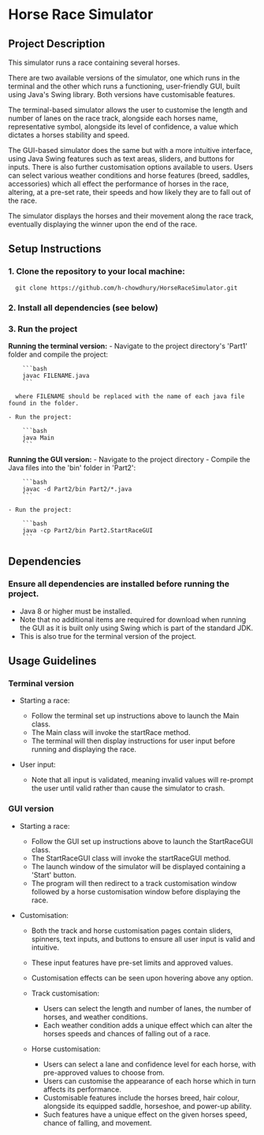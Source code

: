 # Horse Race Simulator


## Project Description
This simulator runs a race containing several horses.

There are two available versions of the simulator, one which runs in the terminal and the other 
which runs a functioning, user-friendly GUI, built using Java's Swing library. Both versions have 
customisable features.

The terminal-based simulator allows the user to customise the length and number of lanes on the 
race track, alongside each horses name, representative symbol, alongside its level of confidence, 
a value which dictates a horses stability and speed.

The GUI-based simulator does the same but with a more intuitive interface, using Java Swing features 
such as text areas, sliders, and buttons for inputs. There is also further customisation options
available to users. Users can select various weather conditions and horse features (breed, saddles, accessories)
which all effect the performance of horses in the race, altering, at a pre-set rate, their speeds and how likely they are to fall out of the race.

The simulator displays the horses and their movement along the race track, eventually displaying the
winner upon the end of the race.


## Setup Instructions
### 1. Clone the repository to your local machine:
      
      git clone https://github.com/h-chowdhury/HorseRaceSimulator.git

### 2. Install all dependencies (see below)

### 3. Run the project

  **Running the terminal version:**
    - Navigate to the project directory's 'Part1' folder and compile the project:

        ```bash
        javac FILENAME.java
        ```
      
      where FILENAME should be replaced with the name of each java file found in the folder.
    
    - Run the project:

        ```bash
        java Main
        ```

  **Running the GUI version:**
    - Navigate to the project directory
    - Compile the Java files into the 'bin' folder in 'Part2':

        ```bash
        javac -d Part2/bin Part2/*.java
        ```

    - Run the project:

        ```bash
        java -cp Part2/bin Part2.StartRaceGUI
        ```


## Dependencies
### Ensure all dependencies are installed before running the project.
- Java 8 or higher must be installed.
- Note that no additional items are required for download when running the GUI as it is
built only using Swing which is part of the standard JDK. 
- This is also true for the terminal version of the project.


## Usage Guidelines

### Terminal version
  - Starting a race:
    - Follow the terminal set up instructions above to launch the Main class.
    - The Main class will invoke the startRace method.
    - The terminal will then display instructions for user input before running and displaying the race.

  - User input:
    - Note that all input is validated, meaning invalid values will re-prompt the user until 
      valid rather than cause the simulator to crash.
    

### GUI version
  - Starting a race:
    - Follow the GUI set up instructions above to launch the StartRaceGUI class.
    - The StartRaceGUI class will invoke the startRaceGUI method.
    - The launch window of the simulator will be displayed containing a 'Start' button.
    - The program will then redirect to a track customisation window followed by a
      horse customisation window before displaying the race.

  - Customisation:
    - Both the track and horse customisation pages contain sliders, spinners, text inputs,
      and buttons to ensure all user input is valid and intuitive.
    - These input features have pre-set limits and approved values.
    - Customisation effects can be seen upon hovering above any option.

    - Track customisation:
      - Users can select the length and number of lanes, the number of horses, and weather conditions.
      - Each weather condition adds a unique effect which can alter the horses speeds and chances of falling
        out of a race.

    - Horse customisation:
      - Users can select a lane and confidence level for each horse, with pre-approved values to choose from.
      - Users can customise the appearance of each horse which in turn affects its performance.
      - Customisable features include the horses breed, hair colour, alongside its equipped saddle, horseshoe,
        and power-up ability.
      - Such features have a unique effect on the given horses speed, chance of falling, and movement.
      
